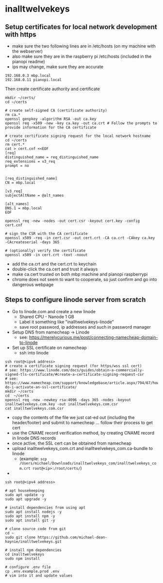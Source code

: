 # inalltwelvekeys

## Setup certificates for local network development with https
* make sure the two following lines are in /etc/hosts (on my machine with the webserver)
* also make sure they are in the raspberry pi /etc/hosts (included in the pianopi readme)
* ips may change, make sure they are accurate
```text
192.168.0.3 mbp.local
192.168.0.11 pianopi.local
```
Then create certificate authority and certificate
```shell
mkdir ~/certs/
cd ~/certs

# create self-signed CA (certificate authority)
rm ca.*
openssl genpkey -algorithm RSA -out ca.key
openssl req -x509 -new -key ca.key -out ca.crt # Follow the prompts to provide information for the CA certificate

# create certificate signing request for the local network hostname
cd ~/certs
rm cert.*
cat > cert.cnf <<EOF
[req]
distinguished_name = req_distinguished_name
req_extensions = v3_req
prompt = no


[req_distinguished_name]
CN = mbp.local

[v3_req]
subjectAltName = @alt_names

[alt_names]
DNS.1 = mbp.local
EOF

openssl req -new -nodes -out cert.csr -keyout cert.key -config cert.cnf

# sign the CSR with the CA certificate
openssl x509 -req -in cert.csr -out cert.crt -CA ca.crt -CAkey ca.key -CAcreateserial -days 365

# (optionally) verify the certificate
openssl x509 -in cert.crt -text -noout

```
* add the ca.crt and the cert.crt to keychain
* double-click the ca.cert and trust it always
* make ca.cert trusted on both mbp machine and pianopi raspberrypi
* chrome does not seem to want to cooperate, so just confirm and go into dangerous webpage

## Steps to configure linode server from scratch
* Go to linode.com and create a new linode
  * Shared CPU - Nanode 1 GB
  * Label it something like "inalltwelvekeys-linode"
  * save root password, ip addresses and such in password manager
* Setup DNS from namecheap -> Linode
  * see: https://merelycurious.me/post/connecting-namecheap-domain-to-linode
* Set up SSL certificate on namecheap
  * ssh into linode
```shell
ssh root@<ipv4 address>
# create a certificate signing request (for https/wss ssl cert)
# see: https://www.linode.com/docs/guides/obtain-a-commercially-signed-tls-certificate/#create-a-certificate-signing-request-csr
# see: https://www.namecheap.com/support/knowledgebase/article.aspx/794/67/how-do-i-activate-an-ssl-certificate/
mkdir ~/certs
cd  ~/certs
openssl req -new -newkey rsa:4096 -days 365 -nodes -keyout inalltwelvekeys.com.key -out inalltwelvekeys.com.csr
cat inalltwelvekeys.com.csr
```
  * copy the contents of the file we just cat-ed out (including the header/footer) and submit to namecheap ... follow their process to get cert
  * use the CNAME record verification method, by creating CNAME record in linode DNS records
  * once active, the SSL cert can be obtained from namecheap
  * upload inalltwelvekeys_com.crt and inalltwelvekeys_com.ca-bundle to linode
    * (example: `scp /Users/michael/Downloads/inalltwelvekeys_com/inalltwelvekeys_com.crt root@<ip>:/root/certs/`)
* 
```shell
ssh root@<ipv4 address>

# apt housekeeping
sudo apt update -y
sudo apt upgrade -y

# install dependencies from using apt
sudo apt install nodejs -y
sudo apt install npm -y
sudo apt install git -y

# clone source code from git
cd ~
sudo git clone https://github.com/michael-dean-haynie/inalltwelvekeys.git

# install npm dependencies
cd inalltwelvekeys
sudo npm install

# configure .env file
cp .env.example.prod .env
# vim into it and update values
```
